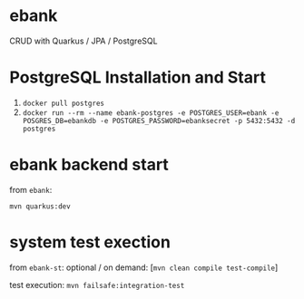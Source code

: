 # ebank

CRUD with Quarkus / JPA / PostgreSQL 

# PostgreSQL Installation and Start
 
1. `docker pull postgres`
2. `docker run --rm --name ebank-postgres -e POSTGRES_USER=ebank -e POSGRES_DB=ebankdb -e POSTGRES_PASSWORD=ebanksecret -p 5432:5432 -d postgres`

# ebank backend start

from `ebank`:

`mvn quarkus:dev`

# system test exection

from `ebank-st`:
optional / on demand: 
[`mvn clean compile test-compile`]

test execution:
`mvn failsafe:integration-test`